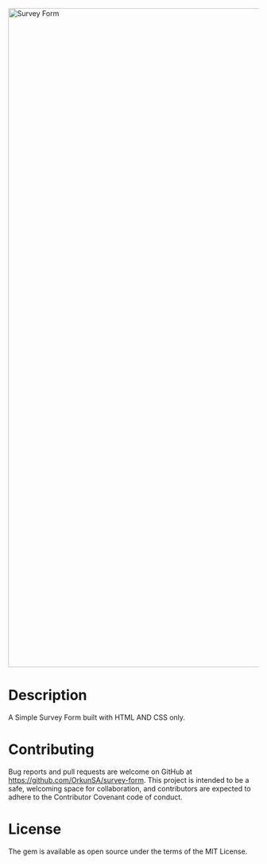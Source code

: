 <img width="1323" alt="Survey Form" src="/public/images/info.png">

# Description

A Simple Survey Form built with HTML AND CSS only.

# Contributing

Bug reports and pull requests are welcome on GitHub at https://github.com/OrkunSA/survey-form. This project is intended to be a safe, welcoming space for collaboration, and contributors are expected to adhere to the Contributor Covenant code of conduct.

# License

The gem is available as open source under the terms of the MIT License.

